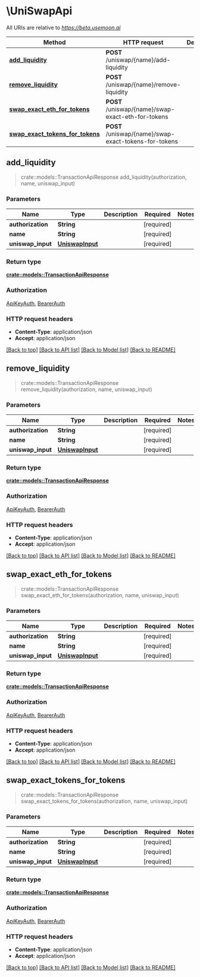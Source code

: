 # \UniSwapApi

All URIs are relative to _https://beta.usemoon.ai_

| Method                                                                                 | HTTP request                                          | Description |
| -------------------------------------------------------------------------------------- | ----------------------------------------------------- | ----------- |
| [**add\_liquidity**](uniswapapi.md#add\_liquidity)                                     | **POST** /uniswap/{name}/add-liquidity                |             |
| [**remove\_liquidity**](uniswapapi.md#remove\_liquidity)                               | **POST** /uniswap/{name}/remove-liquidity             |             |
| [**swap\_exact\_eth\_for\_tokens**](uniswapapi.md#swap\_exact\_eth\_for\_tokens)       | **POST** /uniswap/{name}/swap-exact-eth-for-tokens    |             |
| [**swap\_exact\_tokens\_for\_tokens**](uniswapapi.md#swap\_exact\_tokens\_for\_tokens) | **POST** /uniswap/{name}/swap-exact-tokens-for-tokens |             |

## add\_liquidity

> crate::models::TransactionApiResponse add\_liquidity(authorization, name, uniswap\_input)

### Parameters

| Name               | Type                                | Description | Required    | Notes |
| ------------------ | ----------------------------------- | ----------- | ----------- | ----- |
| **authorization**  | **String**                          |             | \[required] |       |
| **name**           | **String**                          |             | \[required] |       |
| **uniswap\_input** | [**UniswapInput**](uniswapinput.md) |             | \[required] |       |

### Return type

[**crate::models::TransactionApiResponse**](../../rust/docs/TransactionAPIResponse.md)

### Authorization

[ApiKeyAuth](./#ApiKeyAuth), [BearerAuth](./#BearerAuth)

### HTTP request headers

* **Content-Type**: application/json
* **Accept**: application/json

[\[Back to top\]](uniswapapi.md) [\[Back to API list\]](./#documentation-for-api-endpoints) [\[Back to Model list\]](./#documentation-for-models) [\[Back to README\]](./)

## remove\_liquidity

> crate::models::TransactionApiResponse remove\_liquidity(authorization, name, uniswap\_input)

### Parameters

| Name               | Type                                | Description | Required    | Notes |
| ------------------ | ----------------------------------- | ----------- | ----------- | ----- |
| **authorization**  | **String**                          |             | \[required] |       |
| **name**           | **String**                          |             | \[required] |       |
| **uniswap\_input** | [**UniswapInput**](uniswapinput.md) |             | \[required] |       |

### Return type

[**crate::models::TransactionApiResponse**](../../rust/docs/TransactionAPIResponse.md)

### Authorization

[ApiKeyAuth](./#ApiKeyAuth), [BearerAuth](./#BearerAuth)

### HTTP request headers

* **Content-Type**: application/json
* **Accept**: application/json

[\[Back to top\]](uniswapapi.md) [\[Back to API list\]](./#documentation-for-api-endpoints) [\[Back to Model list\]](./#documentation-for-models) [\[Back to README\]](./)

## swap\_exact\_eth\_for\_tokens

> crate::models::TransactionApiResponse swap\_exact\_eth\_for\_tokens(authorization, name, uniswap\_input)

### Parameters

| Name               | Type                                | Description | Required    | Notes |
| ------------------ | ----------------------------------- | ----------- | ----------- | ----- |
| **authorization**  | **String**                          |             | \[required] |       |
| **name**           | **String**                          |             | \[required] |       |
| **uniswap\_input** | [**UniswapInput**](uniswapinput.md) |             | \[required] |       |

### Return type

[**crate::models::TransactionApiResponse**](../../rust/docs/TransactionAPIResponse.md)

### Authorization

[ApiKeyAuth](./#ApiKeyAuth), [BearerAuth](./#BearerAuth)

### HTTP request headers

* **Content-Type**: application/json
* **Accept**: application/json

[\[Back to top\]](uniswapapi.md) [\[Back to API list\]](./#documentation-for-api-endpoints) [\[Back to Model list\]](./#documentation-for-models) [\[Back to README\]](./)

## swap\_exact\_tokens\_for\_tokens

> crate::models::TransactionApiResponse swap\_exact\_tokens\_for\_tokens(authorization, name, uniswap\_input)

### Parameters

| Name               | Type                                | Description | Required    | Notes |
| ------------------ | ----------------------------------- | ----------- | ----------- | ----- |
| **authorization**  | **String**                          |             | \[required] |       |
| **name**           | **String**                          |             | \[required] |       |
| **uniswap\_input** | [**UniswapInput**](uniswapinput.md) |             | \[required] |       |

### Return type

[**crate::models::TransactionApiResponse**](../../rust/docs/TransactionAPIResponse.md)

### Authorization

[ApiKeyAuth](./#ApiKeyAuth), [BearerAuth](./#BearerAuth)

### HTTP request headers

* **Content-Type**: application/json
* **Accept**: application/json

[\[Back to top\]](uniswapapi.md) [\[Back to API list\]](./#documentation-for-api-endpoints) [\[Back to Model list\]](./#documentation-for-models) [\[Back to README\]](./)
